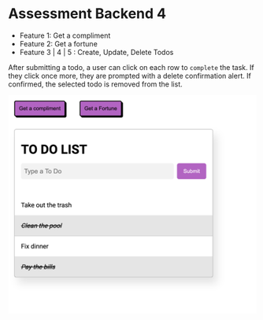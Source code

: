# Assessment Backend 4

- Feature 1: Get a compliment
- Feature 2: Get a fortune
- Feature 3 | 4 | 5 : Create, Update, Delete Todos

After submitting a todo, a user can click on each row to `complete` the task. If they click once more, they are prompted with a delete confirmation alert. If confirmed, the selected todo is removed from the list.

![Project Image](./project-image.png)
